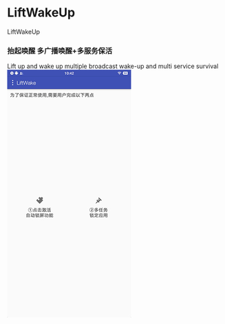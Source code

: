 # LiftWakeUp
LiftWakeUp
### 抬起唤醒 多广播唤醒+多服务保活
Lift up and wake up multiple broadcast wake-up and multi service survival
![Image text](https://raw.githubusercontent.com/Deepblue1996/LiftWakeUp/master/20180205104215.jpg)
